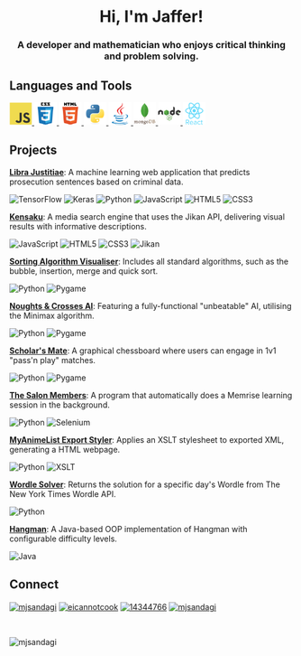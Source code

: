 <h1 align="center">Hi, I'm Jaffer!</h1>
<h3 align="center">A developer and mathematician who enjoys critical thinking and problem solving.</h3>

<h2 align="left">Languages and Tools</h2>
    <p align="left">
    <a
                href="https://developer.mozilla.org/en-US/docs/Web/JavaScript"
                target="_blank"
                rel="noreferrer"
            >
                <img
                    src="https://raw.githubusercontent.com/devicons/devicon/master/icons/javascript/javascript-original.svg"
                    alt="javascript"
                    width="40"
                    height="40"
                />
            </a>
            <a
                href="https://www.w3schools.com/css/"
                target="_blank"
                rel="noreferrer"
            >
                <img
                    src="https://raw.githubusercontent.com/devicons/devicon/master/icons/css3/css3-original-wordmark.svg"
                    alt="css3"
                    width="40"
                    height="40"
                />
            </a>
            <a href="https://www.w3.org/html/" target="_blank" rel="noreferrer">
                <img
                    src="https://raw.githubusercontent.com/devicons/devicon/master/icons/html5/html5-original-wordmark.svg"
                    alt="html5"
                    width="40"
                    height="40"
                />
            </a>
            <a href="https://www.python.org" target="_blank" rel="noreferrer">
                <img
                    src="https://raw.githubusercontent.com/devicons/devicon/master/icons/python/python-original.svg"
                    alt="python"
                    width="40"
                    height="40"
                />
            </a>
            <a href="https://www.java.com" target="_blank" rel="noreferrer"> <img src="https://raw.githubusercontent.com/devicons/devicon/master/icons/java/java-original.svg" alt="java" width="40" height="40"/> </a>
            <a href="https://www.mongodb.com/" target="_blank" rel="noreferrer">
                <img
                    src="https://raw.githubusercontent.com/devicons/devicon/master/icons/mongodb/mongodb-original-wordmark.svg"
                    alt="mongodb"
                    width="40"
                    height="40"
                />
            </a>
            <a href="https://nodejs.org" target="_blank" rel="noreferrer">
                <img
                    src="https://raw.githubusercontent.com/devicons/devicon/master/icons/nodejs/nodejs-original-wordmark.svg"
                    alt="nodejs"
                    width="40"
                    height="40"
                />
            </a>
            <a href="https://reactjs.org/" target="_blank" rel="noreferrer">
                <img
                    src="https://raw.githubusercontent.com/devicons/devicon/master/icons/react/react-original-wordmark.svg"
                    alt="react"
                    width="40"
                    height="40"
                />
            </a>
        </p>

<h2 align="left">Projects</h2>

<!-- LIBRA JUSTITIAE -->
<p><span><strong><a href="https://github.com/mjsandagi/libra-justitiae" target="_blank" rel="noreferrer">Libra Justitiae</a></strong></span>: A machine learning web application that predicts prosecution sentences based on criminal data.</p>

![TensorFlow](https://img.shields.io/badge/TensorFlow-FF6F00?style=for-the-badge&logo=tensorflow&logoColor=white)
![Keras](https://img.shields.io/badge/Keras-D00000?style=for-the-badge&logo=keras&logoColor=white)
![Python](https://img.shields.io/badge/Python-3776AB?style=for-the-badge&logo=python&logoColor=white)
![JavaScript](https://img.shields.io/badge/JavaScript-F7DF1E?style=for-the-badge&logo=javascript&logoColor=black)
![HTML5](https://img.shields.io/badge/HTML5-E34F26?style=for-the-badge&logo=html5&logoColor=white)
![CSS3](https://img.shields.io/badge/CSS3-1572B6?style=for-the-badge&logo=css3&logoColor=white)

<!-- Kensaku -->

<p><span><strong><a href="https://github.com/mjsandagi/kensaku" target="_blank" rel="noreferrer">Kensaku</a></strong></span>: A media search engine that uses the Jikan API, delivering visual results with informative descriptions.</p>

![JavaScript](https://img.shields.io/badge/JavaScript-F7DF1E?style=for-the-badge&logo=javascript&logoColor=black)
![HTML5](https://img.shields.io/badge/HTML5-E34F26?style=for-the-badge&logo=html5&logoColor=white)
![CSS3](https://img.shields.io/badge/CSS3-1572B6?style=for-the-badge&logo=css3&logoColor=white)
![Jikan](https://img.shields.io/badge/Jikan-1847b1?style=for-the-badge&logo=jikan&logoColor=white)

<!-- Sorting Algorithm Visualiser -->
<p><span><strong><a href="https://github.com/mjsandagi/sorting-algorithm-visualiser" target="_blank" rel="noreferrer">Sorting Algorithm Visualiser</a></strong></span>: Includes all standard algorithms, such as the bubble, insertion, merge and quick sort.</p>

![Python](https://img.shields.io/badge/Python-3776AB?style=for-the-badge&logo=python&logoColor=white)
![Pygame](https://img.shields.io/badge/Pygame-2D5E5E?style=for-the-badge&logo=pygame&logoColor=white)


<!-- Noughts & Crosses AI -->
<p><span><strong><a href="https://github.com/mjsandagi/noughtsandcrosses-ai" target="_blank" rel="noreferrer">Noughts & Crosses AI</a></strong></span>: Featuring a fully-functional "unbeatable" AI, utilising the Minimax algorithm.</p>

![Python](https://img.shields.io/badge/Python-3776AB?style=for-the-badge&logo=python&logoColor=white)
![Pygame](https://img.shields.io/badge/Pygame-2D5E5E?style=for-the-badge&logo=pygame&logoColor=white)

<!-- Scholar's Mate -->

<p><span><strong><a href="https://github.com/mjsandagi/scholars-mate" target="_blank" rel="noreferrer">Scholar's Mate</a></strong></span>: A graphical chessboard where users can engage in 1v1 "pass'n play" matches.</p>

![Python](https://img.shields.io/badge/Python-3776AB?style=for-the-badge&logo=python&logoColor=white)
![Pygame](https://img.shields.io/badge/Pygame-2D5E5E?style=for-the-badge&logo=pygame&logoColor=white)

<!-- The Salon Members -->

<p><span><strong><a href="https://github.com/mjsandagi/the-salon-members" target="_blank" rel="noreferrer">The Salon Members</a></strong></span>: A program that automatically does a Memrise learning session in the background.</p>

![Python](https://img.shields.io/badge/Python-3776AB?style=for-the-badge&logo=python&logoColor=white)
![Selenium](https://img.shields.io/badge/Selenium-43B02A?style=for-the-badge&logo=selenium&logoColor=white)

<!-- MyAnimeList Export Styler -->
<p><span><strong><a href="https://github.com/mjsandagi/styling-myanimelist-exports" target="_blank" rel="noreferrer">MyAnimeList Export Styler</a></strong></span>: Applies an XSLT stylesheet to exported XML, generating a HTML webpage.</p>

![Python](https://img.shields.io/badge/Python-3776AB?style=for-the-badge&logo=python&logoColor=white)
![XSLT](https://img.shields.io/badge/XSLT-E800A2?style=for-the-badge&logo=xml&logoColor=white)


<!-- Wordle Solver -->

<p><span><strong><a href="https://github.com/mjsandagi/wordle-solver" target="_blank" rel="noreferrer">Wordle Solver</a></strong></span>: Returns the solution for a specific day's Wordle from The New York Times Wordle API.</p>

![Python](https://img.shields.io/badge/Python-3776AB?style=for-the-badge&logo=python&logoColor=white)

<!-- Hangman -->
<p><span><strong><a href="https://github.com/mjsandagi/hangman" target="_blank" rel="noreferrer">Hangman</a></strong></span>: A Java-based OOP implementation of Hangman with configurable difficulty levels.</p>

![Java](https://img.shields.io/badge/Java-ED8B00?style=for-the-badge&logo=java&logoColor=white)


<h2 align="left">Connect</h2>

<p align="left">
 <a href="https://www.codewars.com/users/mjsandagi" target="blank"><img align="center" src="https://www.codewars.com/packs/assets/logo.f607a0fb.svg" alt="mjsandagi" height="40" width="40" /></a>
 <a href="https://codeforces.com/profile/eicannotcook" target="blank"><img align="center" src="https://raw.githubusercontent.com/rahuldkjain/github-profile-readme-generator/master/src/images/icons/Social/codeforces.svg" alt="eicannotcook" height="40" width="40" /></a>
<a href="https://stackoverflow.com/users/14344766" target="blank"><img align="center" src="https://raw.githubusercontent.com/rahuldkjain/github-profile-readme-generator/master/src/images/icons/Social/stack-overflow.svg" alt="14344766" height="40" width="40" /></a>
<a href="https://www.hackerrank.com/mjsandagi" target="blank"><img align="center" src="https://raw.githubusercontent.com/rahuldkjain/github-profile-readme-generator/master/src/images/icons/Social/hackerrank.svg" alt="mjsandagi" height="40" width="40" /></a>
</p>

<br>

<p><img align="left" src="https://github-readme-stats.vercel.app/api/top-langs?username=mjsandagi&show_icons=true&locale=en&layout=compact" alt="mjsandagi" /></p>
